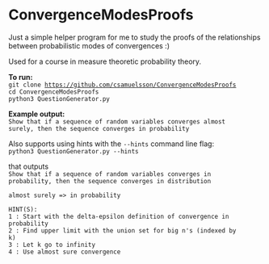 # ConvergenceModesProofs
Just a simple helper program for me to study the proofs of the relationships between probabilistic modes of convergences :)

Used for a course in measure theoretic probability theory.

**To run:**  
<code>git clone https://github.com/csamuelsson/ConvergenceModesProofs</code>   
<code>cd ConvergenceModesProofs</code>   
<code>python3 QuestionGenerator.py</code>

**Example output:**  
<code>Show that if a sequence of random variables converges almost surely, then the sequence converges in probability</code>

Also supports using hints with the <code>--hints</code> command line flag:    
<code>python3 QuestionGenerator.py --hints</code>  

that outputs  
<code>Show that if a sequence of random variables converges in probability, then the sequence converges in distribution</code>  

<code>almost surely => in probability</code>  
  
<code>HINT(S):</code>  
<code>1 :  Start with the delta-epsilon definition of convergence in probability</code>  
<code>2 :  Find upper limit with the union set for big n's (indexed by k)</code>  
<code>3 :  Let k go to infinity</code>  
<code>4 :  Use almost sure convergence</code>  
